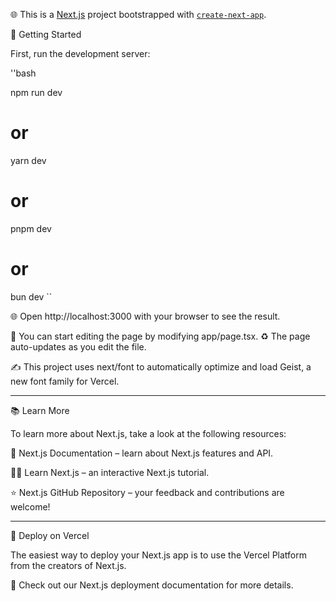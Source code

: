 
🌐 This is a [Next.js](https://nextjs.org) project bootstrapped with [`create-next-app`](https://nextjs.org/docs/app/api-reference/cli/create-next-app).

🏁 Getting Started

First, run the development server:


''bash

 npm run dev
# or
 yarn dev
# or
 pnpm dev
# or

 bun dev
``

🌐 Open http://localhost:3000 with your browser to see the result.

📝 You can start editing the page by modifying app/page.tsx.
♻️ The page auto-updates as you edit the file.

✍️ This project uses next/font to automatically optimize and load Geist, a new font family for Vercel.


---

📚 Learn More

To learn more about Next.js, take a look at the following resources:

📖 Next.js Documentation – learn about Next.js features and API.

🧑‍💻 Learn Next.js – an interactive Next.js tutorial.

⭐ Next.js GitHub Repository – your feedback and contributions are welcome!



---

🚢 Deploy on Vercel

The easiest way to deploy your Next.js app is to use the Vercel Platform from the creators of Next.js.

📄 Check out our Next.js deployment documentation for more details.

